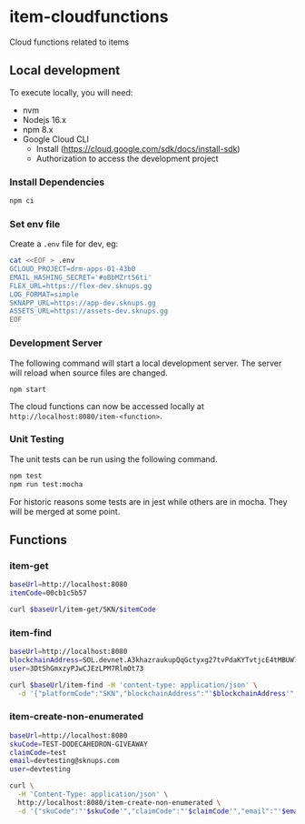 # item-cloudfunctions
Cloud functions related to items

## Local development

To execute locally, you will need:

* nvm
* Nodejs 16.x
* npm 8.x
* Google Cloud CLI
  * Install (https://cloud.google.com/sdk/docs/install-sdk)
  * Authorization to access the development project 

### Install Dependencies

```bash
npm ci
```

### Set env file

Create a `.env` file for dev, eg:

```bash
cat <<EOF > .env
GCLOUD_PROJECT=drm-apps-01-43b0
EMAIL_HASHING_SECRET='#oBbMZrt56ti'
FLEX_URL=https://flex-dev.sknups.gg
LOG_FORMAT=simple
SKNAPP_URL=https://app-dev.sknups.gg
ASSETS_URL=https://assets-dev.sknups.gg
EOF
```

### Development Server

The following command will start a local development server. The server will reload when source files are changed.

```
npm start
```

The cloud functions can now be accessed locally at `http://localhost:8080/item-<function>`.

### Unit Testing

The unit tests can be run using the following command.

```bash
npm test
npm run test:mocha
```

For historic reasons some tests are in jest while others are in mocha. They will be merged at some point.

## Functions

### item-get

```bash
baseUrl=http://localhost:8080
itemCode=00cb1c5b57

curl $baseUrl/item-get/SKN/$itemCode
```

### item-find

```bash
baseUrl=http://localhost:8080
blockchainAddress=SOL.devnet.A3khazraukupQqGctyxg27tvPdaKYTvtjcE4tMBUW7D8
user=3DtShGmxzyPJwCJEzLPM7RlmOt73

curl $baseUrl/item-find -H 'content-type: application/json' \
  -d '{"platformCode":"SKN","blockchainAddress":"'$blockchainAddress'","user":"'$user'"}'
```

### item-create-non-enumerated

```bash
baseUrl=http://localhost:8080
skuCode=TEST-DODECAHEDRON-GIVEAWAY
claimCode=test
email=devtesting@sknups.com
user=devtesting

curl \
  -H 'Content-Type: application/json' \
  http://localhost:8080/item-create-non-enumerated \
  -d '{"skuCode":"'$skuCode'","claimCode":"'$claimCode'","email":"'$email'","user":"'$user'"}'
```
